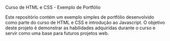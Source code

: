 Curso de HTML e CSS - Exemplo de Portfólio

Este repositório contém um exemplo simples de portfólio desenvolvido como parte do curso de HTML e CSS e introdução ao Javascript. O objetivo deste projeto é demonstrar as habilidades adquiridas durante o curso e servir como uma base para futuros projetos web.

